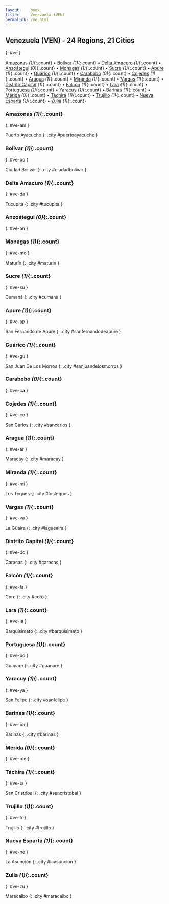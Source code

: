 ```yaml
---
layout:    book
title:     Venezuela (VEN)
permalink: /ve.html
---
```


## Venezuela (VEN) - 24 Regions, 21 Cities
{: #ve }


[Amazonas](#ve-am) _(1)_{:.count} • [Bolívar](#ve-bo) _(1)_{:.count} • [Delta Amacuro](#ve-da) _(1)_{:.count} • [Anzoátegui](#ve-an) _(0)_{:.count} • [Monagas](#ve-mo) _(1)_{:.count} • [Sucre](#ve-su) _(1)_{:.count} • [Apure](#ve-ap) _(1)_{:.count} • [Guárico](#ve-gu) _(1)_{:.count} • [Carabobo](#ve-ca) _(0)_{:.count} • [Cojedes](#ve-co) _(1)_{:.count} • [Aragua](#ve-ar) _(1)_{:.count} • [Miranda](#ve-mi) _(1)_{:.count} • [Vargas](#ve-va) _(1)_{:.count} • [Distrito Capital](#ve-dc) _(1)_{:.count} • [Falcón](#ve-fa) _(1)_{:.count} • [Lara](#ve-la) _(1)_{:.count} • [Portuguesa](#ve-po) _(1)_{:.count} • [Yaracuy](#ve-ya) _(1)_{:.count} • [Barinas](#ve-ba) _(1)_{:.count} • [Mérida](#ve-me) _(0)_{:.count} • [Táchira](#ve-ta) _(1)_{:.count} • [Trujillo](#ve-tr) _(1)_{:.count} • [Nueva Esparta](#ve-ne) _(1)_{:.count} • [Zulia](#ve-zu) _(1)_{:.count}




### Amazonas _(1)_{:.count}
{: #ve-am }




<div class='columns2' markdown='1'>


Puerto Ayacucho  {: .city #puertoayacucho } <br>

</div>



### Bolívar _(1)_{:.count}
{: #ve-bo }




<div class='columns2' markdown='1'>


Ciudad Bolívar  {: .city #ciudadbolivar } <br>

</div>



### Delta Amacuro _(1)_{:.count}
{: #ve-da }




<div class='columns2' markdown='1'>


Tucupita  {: .city #tucupita } <br>

</div>



### Anzoátegui _(0)_{:.count}
{: #ve-an }




<div class='columns2' markdown='1'>


</div>



### Monagas _(1)_{:.count}
{: #ve-mo }




<div class='columns2' markdown='1'>


Maturín  {: .city #maturin } <br>

</div>



### Sucre _(1)_{:.count}
{: #ve-su }




<div class='columns2' markdown='1'>


Cumaná  {: .city #cumana } <br>

</div>



### Apure _(1)_{:.count}
{: #ve-ap }




<div class='columns2' markdown='1'>


San Fernando de Apure  {: .city #sanfernandodeapure } <br>

</div>



### Guárico _(1)_{:.count}
{: #ve-gu }




<div class='columns2' markdown='1'>


San Juan De Los Morros  {: .city #sanjuandelosmorros } <br>

</div>



### Carabobo _(0)_{:.count}
{: #ve-ca }




<div class='columns2' markdown='1'>


</div>



### Cojedes _(1)_{:.count}
{: #ve-co }




<div class='columns2' markdown='1'>


San Carlos  {: .city #sancarlos } <br>

</div>



### Aragua _(1)_{:.count}
{: #ve-ar }




<div class='columns2' markdown='1'>


Maracay  {: .city #maracay } <br>

</div>



### Miranda _(1)_{:.count}
{: #ve-mi }




<div class='columns2' markdown='1'>


Los Teques  {: .city #losteques } <br>

</div>



### Vargas _(1)_{:.count}
{: #ve-va }




<div class='columns2' markdown='1'>


La Güaira  {: .city #lagueaira } <br>

</div>



### Distrito Capital _(1)_{:.count}
{: #ve-dc }




<div class='columns2' markdown='1'>


Caracas  {: .city #caracas } <br>

</div>



### Falcón _(1)_{:.count}
{: #ve-fa }




<div class='columns2' markdown='1'>


Coro  {: .city #coro } <br>

</div>



### Lara _(1)_{:.count}
{: #ve-la }




<div class='columns2' markdown='1'>


Barquisimeto  {: .city #barquisimeto } <br>

</div>



### Portuguesa _(1)_{:.count}
{: #ve-po }




<div class='columns2' markdown='1'>


Guanare  {: .city #guanare } <br>

</div>



### Yaracuy _(1)_{:.count}
{: #ve-ya }




<div class='columns2' markdown='1'>


San Felipe  {: .city #sanfelipe } <br>

</div>



### Barinas _(1)_{:.count}
{: #ve-ba }




<div class='columns2' markdown='1'>


Barinas  {: .city #barinas } <br>

</div>



### Mérida _(0)_{:.count}
{: #ve-me }




<div class='columns2' markdown='1'>


</div>



### Táchira _(1)_{:.count}
{: #ve-ta }




<div class='columns2' markdown='1'>


San Cristóbal  {: .city #sancristobal } <br>

</div>



### Trujillo _(1)_{:.count}
{: #ve-tr }




<div class='columns2' markdown='1'>


Trujillo  {: .city #trujillo } <br>

</div>



### Nueva Esparta _(1)_{:.count}
{: #ve-ne }




<div class='columns2' markdown='1'>


La Asunción  {: .city #laasuncion } <br>

</div>



### Zulia _(1)_{:.count}
{: #ve-zu }




<div class='columns2' markdown='1'>


Maracaibo  {: .city #maracaibo } <br>

</div>


 
